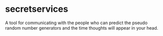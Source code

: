 # secretservices
A tool for communicating with the people who can predict the pseudo random number generators and the time thoughts will appear in your head.
